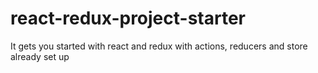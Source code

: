 # react-redux-project-starter
It gets you started with react and redux with actions, reducers and store already set up
